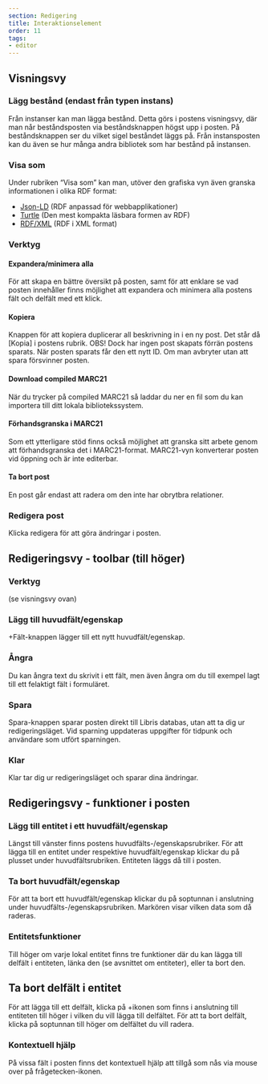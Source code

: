 ```yaml
---
section: Redigering
title: Interaktionselement
order: 11
tags:
- editor
---
```


## Visningsvy

### Lägg bestånd (endast från typen instans)
Från instanser kan man lägga bestånd. Detta görs i postens visningsvy, där man når beståndsposten via beståndsknappen högst upp i posten. På beståndsknappen ser du vilket sigel beståndet läggs på. Från instansposten kan du även se hur många andra bibliotek som har bestånd på instansen.


### Visa som
Under rubriken “Visa som” kan man, utöver den grafiska vyn även granska informationen i olika RDF format:
  * [Json-LD](https://www.w3.org/TR/json-ld/) (RDF anpassad för webbapplikationer) 
  * [Turtle](https://www.w3.org/TR/turtle/) (Den mest kompakta läsbara formen av RDF)
  * [RDF/XML](https://www.w3.org/TR/rdf-syntax-grammar/) (RDF i XML format)



### Verktyg


#### Expandera/minimera alla
För att skapa en bättre översikt på posten, samt för att enklare se vad posten innehåller finns möjlighet att expandera och minimera alla postens fält och delfält med ett klick.



#### Kopiera
Knappen för att kopiera duplicerar all beskrivning in i en ny post. Det står då [Kopia] i postens rubrik. 
OBS! Dock har ingen post skapats förrän postens sparats. När posten sparats får den ett nytt ID. Om man avbryter utan att spara försvinner posten.

#### Download compiled MARC21
När du trycker på compiled MARC21 så laddar du ner en fil som du kan importera till ditt lokala bibliotekssystem. 

#### Förhandsgranska i MARC21
Som ett ytterligare stöd finns också möjlighet att granska sitt arbete genom att förhandsgranska det i MARC21-format. MARC21-vyn konverterar posten vid öppning och är inte editerbar.

#### Ta bort post 
En post går endast att radera om den inte har obrytbra relationer.



### Redigera post
Klicka redigera för att göra ändringar i posten. 



## Redigeringsvy - toolbar (till höger)

### Verktyg
(se visningsvy ovan)

### Lägg till huvudfält/egenskap
+Fält-knappen lägger till ett nytt huvudfält/egenskap.


### Ångra
Du kan ångra text du skrivit i ett fält, men även ångra om du till exempel lagt till ett felaktigt fält i formuläret.


### Spara
Spara-knappen sparar posten direkt till Libris databas, utan att ta dig ur redigeringsläget. Vid sparning uppdateras uppgifter för tidpunk och användare som utfört sparningen.


### Klar
Klar tar dig ur redigeringsläget och sparar dina ändringar. 

## Redigeringsvy - funktioner i posten

### Lägg till entitet i ett huvudfält/egenskap
Längst till vänster finns postens huvudfälts-/egenskapsrubriker. För att lägga till en entitet under respektive huvudfält/egenskap klickar du på plusset under huvudfältsrubriken. Entiteten läggs då till i posten. 

### Ta bort huvudfält/egenskap
För att ta bort ett huvudfält/egenskap klickar du på soptunnan i anslutning under huvudfälts-/egenskapsrubriken. Markören visar vilken data som då raderas.   

### Entitetsfunktioner
Till höger om varje lokal entitet finns tre funktioner där du kan lägga till delfält i entiteten, länka den (se avsnittet om entiteter), eller ta bort den.

## Ta bort delfält i entitet
För att lägga till ett delfält, klicka på +ikonen som finns i anslutning till entiteten till höger i vilken du vill lägga till delfältet. För att ta bort delfält, klicka på soptunnan till höger om delfältet du vill radera. 


### Kontextuell hjälp
På vissa fält i posten finns det kontextuell hjälp att tillgå som nås via mouse over på frågetecken-ikonen.

[^1]:	librispraxis
